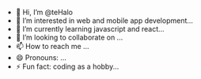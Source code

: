 - 👋 Hi, I’m @teHalo
- 👀 I’m interested in web and mobile app development...
- 🌱 I’m currently learning javascript and react...
- 💞️ I’m looking to collaborate on ...
- 📫 How to reach me ...
- 😄 Pronouns: ...
- ⚡ Fun fact: coding as a hobby...

<!---
teHalo/teHalo is a ✨ special ✨ repository because its `README.md` (this file) appears on your GitHub profile.
You can click the Preview link to take a look at your changes.
--->
